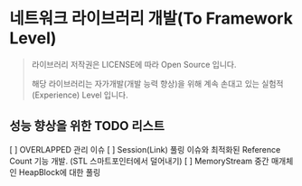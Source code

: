 

# 네트워크 라이브러리 개발(To Framework Level)

>  라이브러리 저작권은 LICENSE에 따라 Open Source 입니다.
>
> 해당 라이브러리는 자가개발(개발 능력 향상)을 위해 계속 손대고 있는 실험적 (Experience) Level 입니다.

## 성능 향상을 위한 TODO 리스트

[ ] OVERLAPPED 관리 이슈
[ ] Session(Link) 풀링 이슈와 최적화된 Reference Count 기능 개발. (STL 스마트포인터에서 덜어내기)
[ ] MemoryStream 중간 매개체인 HeapBlock에 대한 풀링